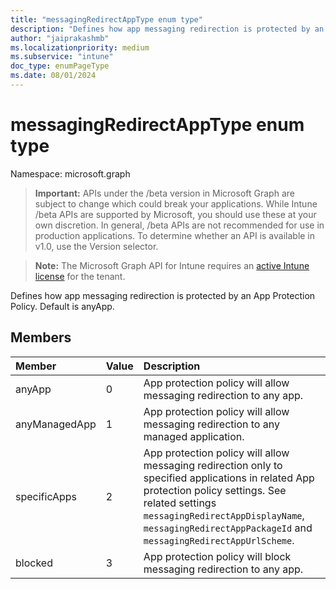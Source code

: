 ```yaml
---
title: "messagingRedirectAppType enum type"
description: "Defines how app messaging redirection is protected by an App Protection Policy. Default is anyApp."
author: "jaiprakashmb"
ms.localizationpriority: medium
ms.subservice: "intune"
doc_type: enumPageType
ms.date: 08/01/2024
---
```


# messagingRedirectAppType enum type

Namespace: microsoft.graph

> **Important:** APIs under the /beta version in Microsoft Graph are subject to change which could break your applications. While Intune /beta APIs are supported by Microsoft, you should use these at your own discretion. In general, /beta APIs are not recommended for use in production applications. To determine whether an API is available in v1.0, use the Version selector.

> **Note:** The Microsoft Graph API for Intune requires an [active Intune license](https://go.microsoft.com/fwlink/?linkid=839381) for the tenant.

Defines how app messaging redirection is protected by an App Protection Policy. Default is anyApp.

## Members
|Member|Value|Description|
|:---|:---|:---|
|anyApp|0|App protection policy will allow messaging redirection to any app.|
|anyManagedApp|1|App protection policy will allow messaging redirection to any managed application.|
|specificApps|2|App protection policy will allow messaging redirection only to specified applications in related App protection policy settings. See related settings `messagingRedirectAppDisplayName`, `messagingRedirectAppPackageId` and `messagingRedirectAppUrlScheme`.|
|blocked|3|App protection policy will block messaging redirection to any app.|